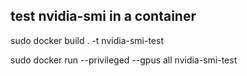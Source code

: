 test nvidia-smi in a container
------------------------------

 sudo docker build . -t nvidia-smi-test
 
 sudo docker run --privileged --gpus all nvidia-smi-test
